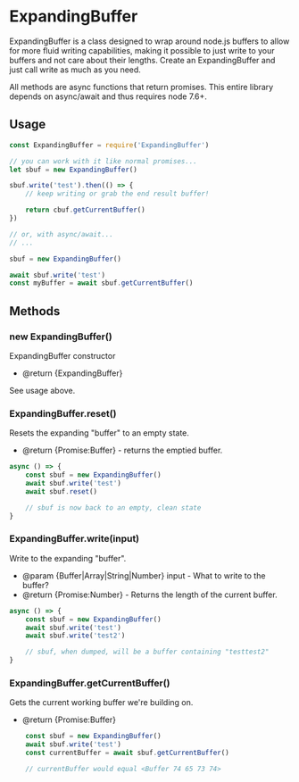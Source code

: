 # ExpandingBuffer

ExpandingBuffer is a class designed to wrap around node.js buffers to allow for more fluid writing capabilities,
 making it possible to just write to your buffers and not care about their lengths.  Create an ExpandingBuffer and just call write as much as you need.

All methods are async functions that return promises. This entire library depends on async/await and thus requires node 7.6+.

## Usage

``` js
const ExpandingBuffer = require('ExpandingBuffer')

// you can work with it like normal promises...
let sbuf = new ExpandingBuffer()

sbuf.write('test').then(() => {
	// keep writing or grab the end result buffer!

	return cbuf.getCurrentBuffer()
})

// or, with async/await...
// ...

sbuf = new ExpandingBuffer()

await sbuf.write('test')
const myBuffer = await sbuf.getCurrentBuffer()
```

## Methods

### new ExpandingBuffer()

ExpandingBuffer constructor

* @return {ExpandingBuffer}

See usage above.

### ExpandingBuffer.reset()

Resets the expanding "buffer" to an empty state.

* @return {Promise:Buffer} - returns the emptied buffer.

``` js
async () => {
	const sbuf = new ExpandingBuffer()
	await sbuf.write('test')
	await sbuf.reset()

	// sbuf is now back to an empty, clean state
}
```

### ExpandingBuffer.write(input)

Write to the expanding "buffer".

* @param  {Buffer|Array|String|Number} input - What to write to the buffer?
* @return {Promise:Number} - Returns the length of the current buffer.

``` js
async () => {
	const sbuf = new ExpandingBuffer()
	await sbuf.write('test')
	await sbuf.write('test2')

	// sbuf, when dumped, will be a buffer containing "testtest2"
}
```

### ExpandingBuffer.getCurrentBuffer()

Gets the current working buffer we're building on.

* @return {Promise:Buffer}

``` js
	const sbuf = new ExpandingBuffer()
	await sbuf.write('test')
	const currentBuffer = await sbuf.getCurrentBuffer()

	// currentBuffer would equal <Buffer 74 65 73 74>
```
